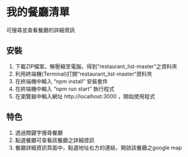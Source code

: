 # 我的餐廳清單
可搜尋並查看餐廳的詳細資訊

## 安裝
1.	下載ZIP檔案，解壓縮至電腦，得到“restaurant_list-master“之資料夾
2.	利用終端機(Terminal)打開“restaurant_list-master“資料夾
3.	在終端機中輸入 “npm install” 安裝套件
4.	在終端機中輸入 “npm run start” 執行程式
5.	在瀏覽器中輸入網址 http://localhost:3000 ，開始使用程式

## 特色
1.	透過關鍵字搜尋餐廳
2.	點選餐廳可查看該餐廳之詳細資訊
3.	餐廳詳細資訊頁面中，點選地址右方的連結，開啟該餐廳之google map

